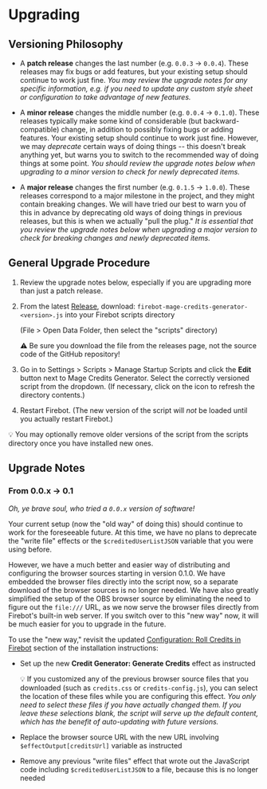 # Upgrading

## Versioning Philosophy

- A **patch release** changes the last number (e.g. `0.0.3` -> `0.0.4`). These releases may fix bugs or add features, but your existing setup should continue to work just fine. _You may review the upgrade notes for any specific information, e.g. if you need to update any custom style sheet or configuration to take advantage of new features._

- A **minor release** changes the middle number (e.g. `0.0.4` -> `0.1.0`). These releases typically make some kind of considerable (but backward-compatible) change, in addition to possibly fixing bugs or adding features. Your existing setup should continue to work just fine. However, we may _deprecate_ certain ways of doing things -- this doesn't break anything yet, but warns you to switch to the recommended way of doing things at some point. _You should review the upgrade notes below when upgrading to a minor version to check for newly deprecated items._

- A **major release** changes the first number (e.g. `0.1.5` -> `1.0.0`). These releases correspond to a major milestone in the project, and they might contain breaking changes. We will have tried our best to warn you of this in advance by deprecating old ways of doing things in previous releases, but this is when we actually "pull the plug." _It is essential that you review the upgrade notes below when upgrading a major version to check for breaking changes and newly deprecated items._

## General Upgrade Procedure

1. Review the upgrade notes below, especially if you are upgrading more than just a patch release.

2. From the latest [Release](https://github.com/TheStaticMage/firebot-mage-credits-generator/releases), download: `firebot-mage-credits-generator-<version>.js` into your Firebot scripts directory

    (File &gt; Open Data Folder, then select the "scripts" directory)

    :warning: Be sure you download the file from the releases page, not the source code of the GitHub repository!

3. Go in to Settings &gt; Scripts &gt; Manage Startup Scripts and click the **Edit** button next to Mage Credits Generator. Select the correctly versioned script from the dropdown. (If necessary, click on the icon to refresh the directory contents.)

4. Restart Firebot. (The new version of the script will _not_ be loaded until you actually restart Firebot.)

:bulb: You may optionally remove older versions of the script from the scripts directory once you have installed new ones.

## Upgrade Notes

### From 0.0.x -> 0.1

_Oh, ye brave soul, who tried a `0.0.x` version of software!_

Your current setup (now the "old way" of doing this) should continue to work for the foreseeable future. At this time, we have no plans to deprecate the "write file" effects or the `$creditedUserListJSON` variable that you were using before.

However, we have a much better and easier way of distributing and configuring the browser sources starting in version 0.1.0. We have embedded the browser files directly into the script now, so a separate download of the browser sources is no longer needed. We have also greatly simplified the setup of the OBS browser source by eliminating the need to figure out the `file:///` URL, as we now serve the browser files directly from Firebot's built-in web server. If you switch over to this "new way" now, it will be much easier for you to upgrade in the future.

To use the "new way," revisit the updated [Configuration: Roll Credits in Firebot](/doc/installation.md#configuration-roll-credits-in-firebot) section of the installation instructions:

- Set up the new **Credit Generator: Generate Credits** effect as instructed

    :bulb: If you customized any of the previous browser source files that you downloaded (such as `credits.css` or `credits-config.js`), you can select the location of these files while you are configuring this effect. _You only need to select these files if you have actually changed them. If you leave these selections blank, the script will serve up the default content, which has the benefit of auto-updating with future versions._

- Replace the browser source URL with the new URL involving `$effectOutput[creditsUrl]` variable as instructed

- Remove any previous "write files" effect that wrote out the JavaScript code including `$creditedUserListJSON` to a file, because this is no longer needed
